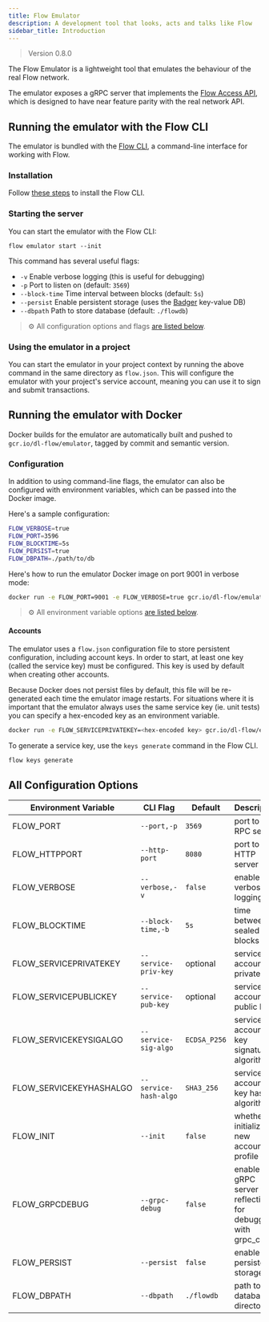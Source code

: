 ```yaml
---
title: Flow Emulator
description: A development tool that looks, acts and talks like Flow
sidebar_title: Introduction
---
```


> Version 0.8.0

The Flow Emulator is a lightweight tool that emulates
the behaviour of the real Flow network.

The emulator exposes a gRPC server that implements the
[Flow Access API](/core-contracts/access-api), which is designed
to have near feature parity with the real network API.

## Running the emulator with the Flow CLI

The emulator is bundled with the [Flow CLI](../flow-cli),
a command-line interface for working with Flow.

### Installation

Follow [these steps](../flow-cli) to install the Flow CLI.

### Starting the server

You can start the emulator with the Flow CLI:

```shell script
flow emulator start --init
```

This command has several useful flags:

- `-v` Enable verbose logging (this is useful for debugging)
- `-p` Port to listen on (default: `3569`)
- `--block-time` Time interval between blocks (default: `5s`)
- `--persist` Enable persistent storage
  (uses the [Badger](https://github.com/dgraph-io/badger) key-value DB)
- `--dbpath` Path to store database (default: `./flowdb`)

> ⚙️ All configuration options and flags [are listed below](#all-configuration-options).

### Using the emulator in a project

You can start the emulator in your project context by running the above command
in the same directory as `flow.json`. This will configure the emulator with your
project's service account, meaning you can use it to sign and submit transactions.

## Running the emulator with Docker

Docker builds for the emulator are automatically built and pushed to
`gcr.io/dl-flow/emulator`, tagged by commit and semantic version.

### Configuration

In addition to using command-line flags, the emulator can also be configured
with environment variables, which can be passed into the Docker image.

Here's a sample configuration:

```sh
FLOW_VERBOSE=true
FLOW_PORT=3596
FLOW_BLOCKTIME=5s
FLOW_PERSIST=true
FLOW_DBPATH=./path/to/db
```

Here's how to run the emulator Docker image on port 9001 in verbose mode:

```sh
docker run -e FLOW_PORT=9001 -e FLOW_VERBOSE=true gcr.io/dl-flow/emulator
```

> ⚙️ All environment variable options [are listed below](#all-configuration-options).

#### Accounts

The emulator uses a `flow.json` configuration file to store persistent
configuration, including account keys. In order to start, at least one
key (called the service key) must be configured. This key is used by default
when creating other accounts.

Because Docker does not persist files by default, this file will be
re-generated each time the emulator image restarts. For situations
where it is important that the emulator always uses the same service key (ie.
unit tests) you can specify a hex-encoded key as an environment variable.

```sh
docker run -e FLOW_SERVICEPRIVATEKEY=<hex-encoded key> gcr.io/dl-flow/emulator
```

To generate a service key, use the `keys generate` command in the Flow CLI.

```sh
flow keys generate
```

## All Configuration Options

| Environment Variable    | CLI Flag              | Default      | Description                                               |
| ----------------------- | --------------------- | ------------ | --------------------------------------------------------- |
| FLOW_PORT               | `--port,-p`           | `3569`       | port to run RPC server                                    |
| FLOW_HTTPPORT           | `--http-port`         | `8080`       | port to run HTTP server                                   |
| FLOW_VERBOSE            | `--verbose,-v`        | `false`      | enable verbose logging                                    |
| FLOW_BLOCKTIME          | `--block-time,-b`     | `5s`         | time between sealed blocks                                |
| FLOW_SERVICEPRIVATEKEY  | `--service-priv-key`  | optional     | service account private key                               |
| FLOW_SERVICEPUBLICKEY   | `--service-pub-key`   | optional     | service account public key                                |
| FLOW_SERVICEKEYSIGALGO  | `--service-sig-algo`  | `ECDSA_P256` | service account key signature algorithm                   |
| FLOW_SERVICEKEYHASHALGO | `--service-hash-algo` | `SHA3_256`   | service account key hash algorithm                        |
| FLOW_INIT               | `--init`              | `false`      | whether to initialize a new account profile               |
| FLOW_GRPCDEBUG          | `--grpc-debug`        | `false`      | enable gRPC server reflection for debugging with grpc_cli |
| FLOW_PERSIST            | `--persist`           | `false`      | enable persistent storage                                 |
| FLOW_DBPATH             | `--dbpath`            | `./flowdb`   | path to database directory                                |
